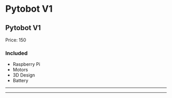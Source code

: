 # Pytobot V1

## Pytobot V1 

Price: 150

### Included 

* Raspberry Pi 
* Motors
* 3D Design
* Battery
* * * 


* * * 
